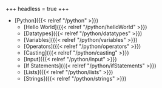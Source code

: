 +++
headless = true
+++

- [Python]({{< relref "/python" >}})
  - [Hello World]({{< relref "/python/helloWorld" >}})
  - [Datatypes]({{< relref "/python/datatypes" >}})
  - [Variables]({{< relref "/python/variables" >}})
  - [Operators]({{< relref "/python/operators" >}})
  - [Casting]({{< relref "/python/casting" >}})
  - [Input]({{< relref "/python/input" >}})
  - [If Statements]({{< relref "/python/ifStatements" >}})
  - [Lists]({{< relref "/python/lists" >}})
  - [Strings]({{< relref "/python/strings" >}})